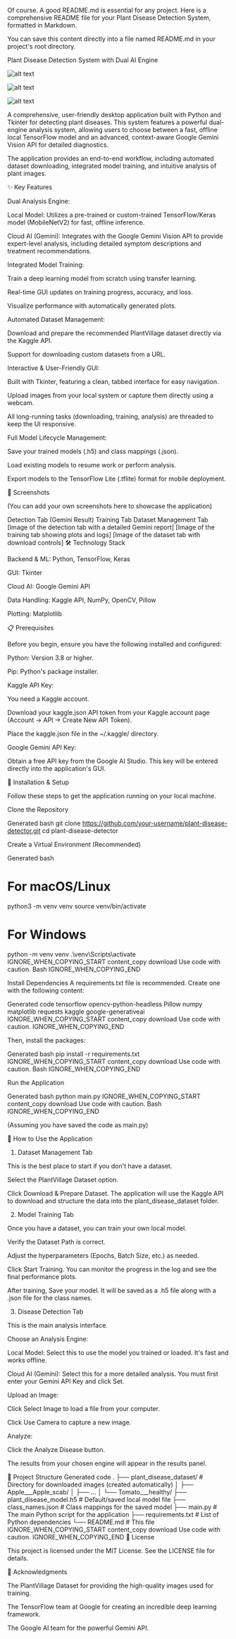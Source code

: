 Of course. A good README.md is essential for any project. Here is a comprehensive README file for your Plant Disease Detection System, formatted in Markdown.

You can save this content directly into a file named README.md in your project's root directory.

Plant Disease Detection System with Dual AI Engine

![alt text](https://img.shields.io/badge/python-3.8+-blue.svg)


![alt text](https://img.shields.io/badge/License-MIT-yellow.svg)


![alt text](https://img.shields.io/badge/status-active-success.svg)

A comprehensive, user-friendly desktop application built with Python and Tkinter for detecting plant diseases. This system features a powerful dual-engine analysis system, allowing users to choose between a fast, offline local TensorFlow model and an advanced, context-aware Google Gemini Vision API for detailed diagnostics.

The application provides an end-to-end workflow, including automated dataset downloading, integrated model training, and intuitive analysis of plant images.

✨ Key Features

Dual Analysis Engine:

Local Model: Utilizes a pre-trained or custom-trained TensorFlow/Keras model (MobileNetV2) for fast, offline inference.

Cloud AI (Gemini): Integrates with the Google Gemini Vision API to provide expert-level analysis, including detailed symptom descriptions and treatment recommendations.

Integrated Model Training:

Train a deep learning model from scratch using transfer learning.

Real-time GUI updates on training progress, accuracy, and loss.

Visualize performance with automatically generated plots.

Automated Dataset Management:

Download and prepare the recommended PlantVillage dataset directly via the Kaggle API.

Support for downloading custom datasets from a URL.

Interactive & User-Friendly GUI:

Built with Tkinter, featuring a clean, tabbed interface for easy navigation.

Upload images from your local system or capture them directly using a webcam.

All long-running tasks (downloading, training, analysis) are threaded to keep the UI responsive.

Full Model Lifecycle Management:

Save your trained models (.h5) and class mappings (.json).

Load existing models to resume work or perform analysis.

Export models to the TensorFlow Lite (.tflite) format for mobile deployment.

📸 Screenshots

(You can add your own screenshots here to showcase the application)

Detection Tab (Gemini Result)	Training Tab	Dataset Management Tab
[Image of the detection tab with a detailed Gemini report]	[Image of the training tab showing plots and logs]	[Image of the dataset tab with download controls]
🛠️ Technology Stack

Backend & ML: Python, TensorFlow, Keras

GUI: Tkinter

Cloud AI: Google Gemini API

Data Handling: Kaggle API, NumPy, OpenCV, Pillow

Plotting: Matplotlib

📋 Prerequisites

Before you begin, ensure you have the following installed and configured:

Python: Version 3.8 or higher.

Pip: Python's package installer.

Kaggle API Key:

You need a Kaggle account.

Download your kaggle.json API token from your Kaggle account page (Account -> API -> Create New API Token).

Place the kaggle.json file in the ~/.kaggle/ directory.

Google Gemini API Key:

Obtain a free API key from the Google AI Studio. This key will be entered directly into the application's GUI.

🚀 Installation & Setup

Follow these steps to get the application running on your local machine.

Clone the Repository

Generated bash
git clone https://github.com/your-username/plant-disease-detector.git
cd plant-disease-detector


Create a Virtual Environment (Recommended)

Generated bash
# For macOS/Linux
python3 -m venv venv
source venv/bin/activate

# For Windows
python -m venv venv
.\venv\Scripts\activate
IGNORE_WHEN_COPYING_START
content_copy
download
Use code with caution.
Bash
IGNORE_WHEN_COPYING_END

Install Dependencies
A requirements.txt file is recommended. Create one with the following content:

Generated code
tensorflow
opencv-python-headless
Pillow
numpy
matplotlib
requests
kaggle
google-generativeai
IGNORE_WHEN_COPYING_START
content_copy
download
Use code with caution.
IGNORE_WHEN_COPYING_END

Then, install the packages:

Generated bash
pip install -r requirements.txt
IGNORE_WHEN_COPYING_START
content_copy
download
Use code with caution.
Bash
IGNORE_WHEN_COPYING_END

Run the Application

Generated bash
python main.py
IGNORE_WHEN_COPYING_START
content_copy
download
Use code with caution.
Bash
IGNORE_WHEN_COPYING_END

(Assuming you have saved the code as main.py)

📖 How to Use the Application
1. Dataset Management Tab

This is the best place to start if you don't have a dataset.

Select the PlantVillage Dataset option.

Click Download & Prepare Dataset. The application will use the Kaggle API to download and structure the data into the plant_disease_dataset folder.

2. Model Training Tab

Once you have a dataset, you can train your own local model.

Verify the Dataset Path is correct.

Adjust the hyperparameters (Epochs, Batch Size, etc.) as needed.

Click Start Training. You can monitor the progress in the log and see the final performance plots.

After training, Save your model. It will be saved as a .h5 file along with a .json file for the class names.

3. Disease Detection Tab

This is the main analysis interface.

Choose an Analysis Engine:

Local Model: Select this to use the model you trained or loaded. It's fast and works offline.

Cloud AI (Gemini): Select this for a more detailed analysis. You must first enter your Gemini API Key and click Set.

Upload an Image:

Click Select Image to load a file from your computer.

Click Use Camera to capture a new image.

Analyze:

Click the Analyze Disease button.

The results from your chosen engine will appear in the results panel.

📁 Project Structure
Generated code
.
├── plant_disease_dataset/    # Directory for downloaded images (created automatically)
│   ├── Apple___Apple_scab/
│   ├── ...
│   └── Tomato___healthy/
├── plant_disease_model.h5    # Default/saved local model file
├── class_names.json          # Class mappings for the saved model
├── main.py                   # The main Python script for the application
├── requirements.txt          # List of Python dependencies
└── README.md                 # This file
IGNORE_WHEN_COPYING_START
content_copy
download
Use code with caution.
IGNORE_WHEN_COPYING_END
📄 License

This project is licensed under the MIT License. See the LICENSE file for details.

🙏 Acknowledgments

The PlantVillage Dataset for providing the high-quality images used for training.

The TensorFlow team at Google for creating an incredible deep learning framework.

The Google AI team for the powerful Gemini API.
